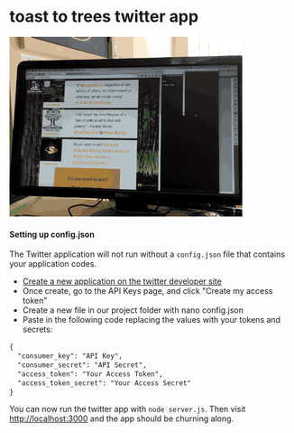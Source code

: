 toast to trees twitter app
==========================

![sample.gif](https://raw.githubusercontent.com/WARPAINTMedia/toast-to-trees-twitter/master/sample.gif?token=ABW_mOpjYIlWgmLEnGrKQabpS_7fOFutks5UUmGQwA%3D%3D)


#### Setting up config.json

The Twitter application will not run without a `config.json` file that contains your application codes.

* [Create a new application on the twitter developer site](https://apps.twitter.com/app/new)
* Once create, go to the API Keys page, and click "Create my access token"
* Create a new file in our project folder with nano config.json
* Paste in the following code replacing the values with your tokens and secrets:

```
{
  "consumer_key": "API Key",
  "consumer_secret": "API Secret",
  "access_token": "Your Access Token",
  "access_token_secret": "Your Access Secret"
}
```

You can now run the twitter app with `node server.js`. Then visit [http://localhost:3000](http://localhost:3000) and the app should be churning along.
